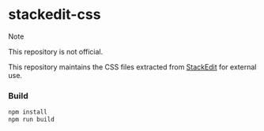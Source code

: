 # stackedit-css

> [!NOTE]
> This repository is not official.

This repository maintains the CSS files extracted from [StackEdit](https://github.com/benweet/stackedit/) for external use.


### Build

```bash
npm install
npm run build
```
